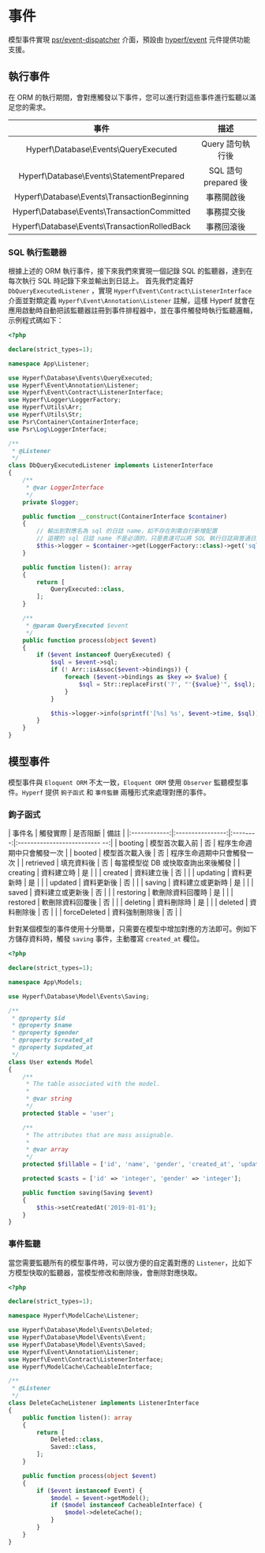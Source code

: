 # 事件

模型事件實現 [psr/event-dispatcher](https://github.com/php-fig/event-dispatcher) 介面，預設由 [hyperf/event](https://github.com/hyperf/event) 元件提供功能支援。

## 執行事件

在 ORM 的執行期間，會對應觸發以下事件，您可以進行對這些事件進行監聽以滿足您的需求。

| 事件  | 描述 |
| :--------: | :----: |
| Hyperf\Database\Events\QueryExecuted| Query 語句執行後 |
| Hyperf\Database\Events\StatementPrepared| SQL 語句 prepared 後 |
| Hyperf\Database\Events\TransactionBeginning| 事務開啟後 |
| Hyperf\Database\Events\TransactionCommitted| 事務提交後 |
| Hyperf\Database\Events\TransactionRolledBack| 事務回滾後 |

### SQL 執行監聽器

根據上述的 ORM 執行事件，接下來我們來實現一個記錄 SQL 的監聽器，達到在每次執行 SQL 時記錄下來並輸出到日誌上。
首先我們定義好 `DbQueryExecutedListener` ，實現 `Hyperf\Event\Contract\ListenerInterface` 介面並對類定義 `Hyperf\Event\Annotation\Listener` 註解，這樣 Hyperf 就會在應用啟動時自動把該監聽器註冊到事件排程器中，並在事件觸發時執行監聽邏輯，示例程式碼如下：

```php
<?php

declare(strict_types=1);

namespace App\Listener;

use Hyperf\Database\Events\QueryExecuted;
use Hyperf\Event\Annotation\Listener;
use Hyperf\Event\Contract\ListenerInterface;
use Hyperf\Logger\LoggerFactory;
use Hyperf\Utils\Arr;
use Hyperf\Utils\Str;
use Psr\Container\ContainerInterface;
use Psr\Log\LoggerInterface;

/**
 * @Listener
 */
class DbQueryExecutedListener implements ListenerInterface
{
    /**
     * @var LoggerInterface
     */
    private $logger;

    public function __construct(ContainerInterface $container)
    {
        // 輸出到對應名為 sql 的日誌 name，如不存在則需自行新增配置
        // 這裡的 sql 日誌 name 不是必須的，只是表達可以將 SQL 執行日誌與普通日誌區分開
        $this->logger = $container->get(LoggerFactory::class)->get('sql');
    }

    public function listen(): array
    {
        return [
            QueryExecuted::class,
        ];
    }

    /**
     * @param QueryExecuted $event
     */
    public function process(object $event)
    {
        if ($event instanceof QueryExecuted) {
            $sql = $event->sql;
            if (! Arr::isAssoc($event->bindings)) {
                foreach ($event->bindings as $key => $value) {
                    $sql = Str::replaceFirst('?', "'{$value}'", $sql);
                }
            }

            $this->logger->info(sprintf('[%s] %s', $event->time, $sql));
        }
    }
}

```

## 模型事件

模型事件與 `Eloquent ORM` 不太一致，`Eloquent ORM` 使用 `Observer` 監聽模型事件。`Hyperf` 提供 `鉤子函式` 和 `事件監聽` 兩種形式來處理對應的事件。

### 鉤子函式

|    事件名    |     觸發實際     | 是否阻斷 |               備註                |
|:------------:|:----------------:|:--------:|:-------------------------- --:|
|   booting    |  模型首次載入前  |    否    |    程序生命週期中只會觸發一次         |
|    booted    |  模型首次載入後  |    否    |    程序生命週期中只會觸發一次         |
|  retrieved   |    填充資料後   |    否    |  每當模型從 DB 或快取查詢出來後觸發      |
|   creating   |    資料建立時   |    是    |                                  |
|   created    |    資料建立後   |    否    |                                  |
|   updating   |    資料更新時   |    是    |                                  |
|   updated    |    資料更新後   |    否    |                                  |
|    saving    | 資料建立或更新時 |    是    |                                  |
|    saved     | 資料建立或更新後 |    否    |                                  |
|  restoring   | 軟刪除資料回覆時 |    是    |                                  |
|   restored   | 軟刪除資料回覆後 |    否    |                                  |
|   deleting   |    資料刪除時   |    是    |                                  |
|   deleted    |    資料刪除後   |    否    |                                  |
| forceDeleted |  資料強制刪除後  |    否    |                                  |

針對某個模型的事件使用十分簡單，只需要在模型中增加對應的方法即可。例如下方儲存資料時，觸發 `saving` 事件，主動覆寫 `created_at` 欄位。

```php
<?php

declare(strict_types=1);

namespace App\Models;

use Hyperf\Database\Model\Events\Saving;

/**
 * @property $id
 * @property $name
 * @property $gender
 * @property $created_at
 * @property $updated_at
 */
class User extends Model
{
    /**
     * The table associated with the model.
     *
     * @var string
     */
    protected $table = 'user';

    /**
     * The attributes that are mass assignable.
     *
     * @var array
     */
    protected $fillable = ['id', 'name', 'gender', 'created_at', 'updated_at'];

    protected $casts = ['id' => 'integer', 'gender' => 'integer'];

    public function saving(Saving $event)
    {
        $this->setCreatedAt('2019-01-01');
    }
}

```

### 事件監聽

當您需要監聽所有的模型事件時，可以很方便的自定義對應的 `Listener`，比如下方模型快取的監聽器，當模型修改和刪除後，會刪除對應快取。

```php
<?php

declare(strict_types=1);

namespace Hyperf\ModelCache\Listener;

use Hyperf\Database\Model\Events\Deleted;
use Hyperf\Database\Model\Events\Event;
use Hyperf\Database\Model\Events\Saved;
use Hyperf\Event\Annotation\Listener;
use Hyperf\Event\Contract\ListenerInterface;
use Hyperf\ModelCache\CacheableInterface;

/**
 * @Listener
 */
class DeleteCacheListener implements ListenerInterface
{
    public function listen(): array
    {
        return [
            Deleted::class,
            Saved::class,
        ];
    }

    public function process(object $event)
    {
        if ($event instanceof Event) {
            $model = $event->getModel();
            if ($model instanceof CacheableInterface) {
                $model->deleteCache();
            }
        }
    }
}

```
